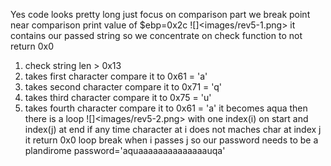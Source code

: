
Yes code looks pretty long
just focus on comparison part we break point near comparison
print value of $ebp=0x2c
![]<images/rev5-1.png>
it contains our passed string so we concentrate on check function to not return 0x0
1) check string len > 0x13
2) takes first character compare it to 0x61 = 'a'
3) takes second character compare it to 0x71 = 'q'
4) takes third character compare it to 0x75 = 'u'
5) takes fourth character compare it to 0x61 = 'a'
it becomes aqua
then there is a loop
![]<images/rev5-2.png>
with one index(i) on start and index(j) at end
if any time character at i does not maches char at index j it return 0x0
loop break when i passes j
so our password needs to be a plandirome
password='aquaaaaaaaaaaaaaauqa'
